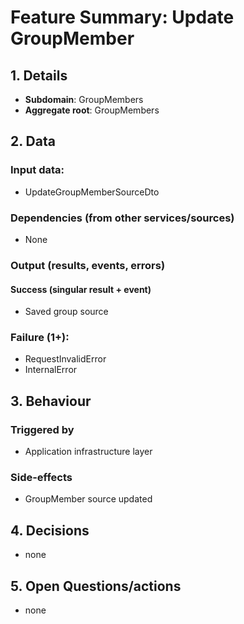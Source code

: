 # Feature Summary: Update GroupMember

## 1. Details

- **Subdomain**: GroupMembers
- **Aggregate root**: GroupMembers

## 2. Data
### Input data:

- UpdateGroupMemberSourceDto

### Dependencies (from other services/sources)

- None

### Output (results, events, errors)

#### Success (singular result + event)

- Saved group source

### Failure (1+):

- RequestInvalidError
- InternalError

## 3. Behaviour

### Triggered by

- Application infrastructure layer

### Side-effects

- GroupMember source updated

## 4. Decisions

- none

## 5. Open Questions/actions

- none
